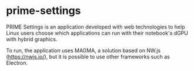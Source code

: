 # prime-settings
PRIME Settings is an application developed with web technologies to help Linux users choose which applications can run with their notebook's dGPU with hybrid graphics.

To run, the application uses MAGMA, a solution based on NW.js (https://nwjs.io/), but it is possible to use other frameworks such as Electron.
